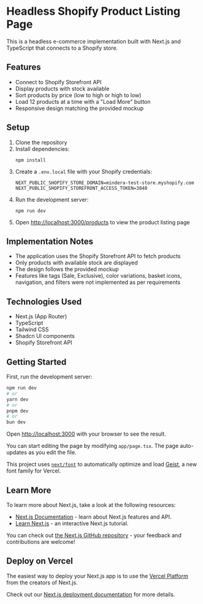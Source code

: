 # Headless Shopify Product Listing Page

This is a headless e-commerce implementation built with Next.js and TypeScript that connects to a Shopify store.

## Features

- Connect to Shopify Storefront API
- Display products with stock available
- Sort products by price (low to high or high to low)
- Load 12 products at a time with a "Load More" button
- Responsive design matching the provided mockup

## Setup

1. Clone the repository
2. Install dependencies:
   ```
   npm install
   ```
3. Create a `.env.local` file with your Shopify credentials:
   ```
   NEXT_PUBLIC_SHOPIFY_STORE_DOMAIN=mindera-test-store.myshopify.com
   NEXT_PUBLIC_SHOPIFY_STOREFRONT_ACCESS_TOKEN=3840
   ```
4. Run the development server:
   ```
   npm run dev
   ```
5. Open [http://localhost:3000/products](http://localhost:3000/products) to view the product listing page

## Implementation Notes

- The application uses the Shopify Storefront API to fetch products
- Only products with available stock are displayed
- The design follows the provided mockup
- Features like tags (Sale, Exclusive), color variations, basket icons, navigation, and filters were not implemented as per requirements

## Technologies Used

- Next.js (App Router)
- TypeScript
- Tailwind CSS
- Shadcn UI components
- Shopify Storefront API

## Getting Started

First, run the development server:

```bash
npm run dev
# or
yarn dev
# or
pnpm dev
# or
bun dev
```

Open [http://localhost:3000](http://localhost:3000) with your browser to see the result.

You can start editing the page by modifying `app/page.tsx`. The page auto-updates as you edit the file.

This project uses [`next/font`](https://nextjs.org/docs/app/building-your-application/optimizing/fonts) to automatically optimize and load [Geist](https://vercel.com/font), a new font family for Vercel.

## Learn More

To learn more about Next.js, take a look at the following resources:

- [Next.js Documentation](https://nextjs.org/docs) - learn about Next.js features and API.
- [Learn Next.js](https://nextjs.org/learn) - an interactive Next.js tutorial.

You can check out [the Next.js GitHub repository](https://github.com/vercel/next.js) - your feedback and contributions are welcome!

## Deploy on Vercel

The easiest way to deploy your Next.js app is to use the [Vercel Platform](https://vercel.com/new?utm_medium=default-template&filter=next.js&utm_source=create-next-app&utm_campaign=create-next-app-readme) from the creators of Next.js.

Check out our [Next.js deployment documentation](https://nextjs.org/docs/app/building-your-application/deploying) for more details.
